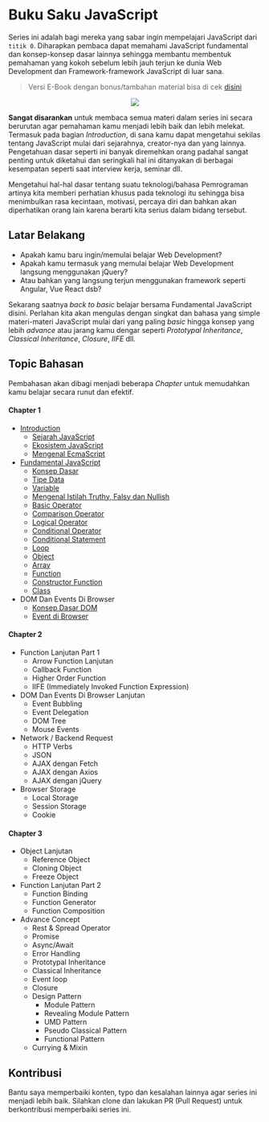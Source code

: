 # Buku Saku JavaScript

Series ini adalah bagi mereka yang sabar ingin mempelajari JavaScript dari ```titik 0```. Diharapkan pembaca dapat memahami JavaScript fundamental dan konsep-konsep dasar lainnya sehingga membantu membentuk pemahaman yang kokoh sebelum lebih jauh terjun ke dunia Web Development dan Framework-framework JavaScript di luar sana.

> Versi E-Book dengan bonus/tambahan material bisa di cek [disini](https://lynk.id/jalanterang/1wx10mpp813w) 

<div align="center">
  <img src="https://github.com/user-attachments/assets/32c8abbf-2ae4-4545-8183-b4e0b6499b12"/>
</div>

**Sangat disarankan** untuk membaca semua materi dalam series ini secara berurutan agar pemahaman kamu menjadi lebih baik dan lebih melekat. Termasuk pada bagian *Introduction*, di sana kamu dapat mengetahui sekilas tentang JavaScript mulai dari sejarahnya, creator-nya dan yang lainnya. Pengetahuan dasar seperti ini banyak diremehkan orang padahal sangat penting untuk diketahui dan seringkali hal ini ditanyakan di berbagai kesempatan seperti saat interview kerja, seminar dll.

Mengetahui hal-hal dasar tentang suatu teknologi/bahasa Pemrograman artinya kita memberi perhatian khusus pada teknologi itu sehingga bisa menimbulkan rasa kecintaan, motivasi, percaya diri dan bahkan akan diperhatikan orang lain karena berarti kita serius dalam bidang tersebut.

## Latar Belakang

* Apakah kamu baru ingin/memulai belajar Web Development?
* Apakah kamu termasuk yang memulai belajar Web Development langsung menggunakan jQuery?
* Atau bahkan yang langsung terjun menggunakan framework seperti Angular, Vue React dsb?

Sekarang saatnya *back to basic* belajar bersama Fundamental JavaScript disini. Perlahan kita akan mengulas dengan singkat dan bahasa yang simple materi-materi JavaScript mulai dari yang paling *basic* hingga konsep yang lebih _advance_ atau jarang kamu dengar seperti *Prototypal Inheritance*, *Classical Inheritance*, *Closure*, *IIFE* dll.

## Topic Bahasan

Pembahasan akan dibagi menjadi beberapa _Chapter_ untuk memudahkan kamu belajar secara runut dan efektif.

#### Chapter 1

* [Introduction](https://github.com/teknosains/Buku-Saku-JavaScript/tree/main/1%20-%20Introduction)
  * [Sejarah JavaScript](https://github.com/teknosains/Buku-Saku-JavaScript/blob/main/1%20-%20Introduction/01%20-%20Sejarah%20JavaScript.md)
  * [Ekosistem JavaScript](https://github.com/teknosains/Buku-Saku-JavaScript/blob/main/1%20-%20Introduction/02%20-%20Ekosistem%20JavaScript.md)
  * [Mengenal EcmaScript](https://github.com/teknosains/Buku-Saku-JavaScript/blob/main/1%20-%20Introduction/03%20-%20Mengenal%20Ecmascript.md)
* [Fundamental JavaScript](https://github.com/teknosains/Buku-Saku-JavaScript/tree/main/2%20-%20Fundamental)
  * [Konsep Dasar](https://github.com/teknosains/Buku-Saku-JavaScript/tree/main/2%20-%20Fundamental/Konsep%20Dasar)
  * [Tipe Data](https://github.com/teknosains/Buku-Saku-JavaScript/blob/main/2%20-%20Fundamental/01%20-%20Tipe%20Data.md)
  * [Variable](https://github.com/teknosains/Buku-Saku-JavaScript/blob/main/2%20-%20Fundamental/02%20-%20Variable.md)
  * [Mengenal Istilah Truthy, Falsy dan Nullish](https://github.com/teknosains/Buku-Saku-JavaScript/blob/main/2%20-%20Fundamental/03%20-%20Mengenal%20Istilah%20Truthy%2C%20Falsy%20dan%20Nullish.md)
  * [Basic Operator](https://github.com/teknosains/Buku-Saku-JavaScript/blob/main/2%20-%20Fundamental/04%20-%20Basic%20Operator.md)
  * [Comparison Operator](https://github.com/teknosains/Buku-Saku-JavaScript/blob/main/2%20-%20Fundamental/05%20-%20Comparison%20Operator.md)
  * [Logical Operator](https://github.com/teknosains/Buku-Saku-JavaScript/blob/main/2%20-%20Fundamental/06%20-%20Logical%20Operator.md)
  * [Conditional Operator](https://github.com/teknosains/Buku-Saku-JavaScript/blob/main/2%20-%20Fundamental/07%20-%20Conditional%20Operator.md)
  * [Conditional Statement](https://github.com/teknosains/Buku-Saku-JavaScript/blob/main/2%20-%20Fundamental/08%20-%20Conditional%20Statement.md)
  * [Loop](https://github.com/teknosains/Buku-Saku-JavaScript/blob/main/2%20-%20Fundamental/09%20-%20Loop.md)
  * [Object](https://github.com/teknosains/Buku-Saku-JavaScript/blob/main/2%20-%20Fundamental/10%20-%20Object.md)
  * [Array](https://github.com/teknosains/Buku-Saku-JavaScript/blob/main/2%20-%20Fundamental/11%20-%20Array.md)
  * [Function](https://github.com/teknosains/Buku-Saku-JavaScript/blob/main/2%20-%20Fundamental/12%20-%20Function.md)
  * [Constructor Function](https://github.com/teknosains/Buku-Saku-JavaScript/blob/main/2%20-%20Fundamental/13%20-%20Constructor%20Function.md)
  * [Class](https://github.com/teknosains/Buku-Saku-JavaScript/blob/main/2%20-%20Fundamental/14%20-%20Class.md)
* DOM Dan Events Di Browser
  * [Konsep Dasar DOM](https://github.com/teknosains/Buku-Saku-JavaScript/blob/main/3%20-%20DOM%20dan%20Event%20di%20Browser/01%20-%20Konsep%20Dasar%20DOM.md)
  * [Event di Browser](https://github.com/teknosains/Buku-Saku-JavaScript/blob/main/3%20-%20DOM%20dan%20Event%20di%20Browser/02%20-%20Event%20di%20Browser.md)


#### Chapter 2

* Function Lanjutan Part 1
  * Arrow Function Lanjutan
  * Callback Function
  * Higher Order Function
  * IIFE (Immediately Invoked Function Expression)
* DOM Dan Events Di Browser Lanjutan  
  * Event Bubbling
  * Event Delegation
  * DOM Tree
  * Mouse Events
* Network / Backend Request
  * HTTP Verbs
  * JSON
  * AJAX dengan Fetch
  * AJAX dengan Axios
  * AJAX dengan jQuery
* Browser Storage
  * Local Storage
  * Session Storage
  * Cookie

#### Chapter 3
* Object Lanjutan
  * Reference Object
  * Cloning Object
  * Freeze Object
* Function Lanjutan Part 2
  * Function Binding
  * Function Generator
  * Function Composition
* Advance Concept
  * Rest & Spread Operator
  * Promise
  * Async/Await
  * Error Handling
  * Prototypal Inheritance
  * Classical Inheritance
  * Event loop
  * Closure
  * Design Pattern
    * Module Pattern
    * Revealing Module Pattern
    * UMD Pattern
    * Pseudo Classical Pattern
    * Functional Pattern
  * Currying & Mixin
## Kontribusi
Bantu saya memperbaiki konten, typo dan kesalahan lainnya agar series ini menjadi lebih baik. Silahkan clone dan lakukan PR (Pull Request) untuk berkontribusi memperbaiki series ini.
